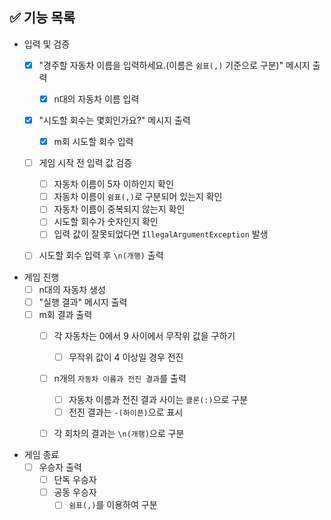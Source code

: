 ## ✅ 기능 목록

- 입력 및 검증
  - [X] "경주할 자동차 이름을 입력하세요.(이름은 `쉼표(,)` 기준으로 구분)" 메시지 출력
    - [X] n대의 자동차 이름 입력
  - [X] "시도할 회수는 몇회인가요?" 메시지 출력
    - [X] m회 시도할 회수 입력
  - [ ] 게임 시작 전 입력 값 검증
    - [ ] 자동차 이름이 5자 이하인지 확인
    - [ ] 자동차 이름이 `쉼표(,)`로 구분되어 있는지 확인
    - [ ] 자동차 이름이 중복되지 않는지 확인
    - [ ] 시도할 회수가 숫자인지 확인
    - [ ] 입력 값이 잘못되었다면 `IllegalArgumentException` 발생
  - [ ] 시도할 회수 입력 후 `\n(개행)` 출력


- 게임 진행
  - [ ] n대의 자동차 생성
  - [ ] "실행 결과" 메시지 출력
  - [ ] m회 결과 출력
    - [ ] 각 자동차는 0에서 9 사이에서 무작위 값을 구하기
      - [ ] 무작위 값이 4 이상일 경우 전진
    - [ ] n개의 `자동차 이름과 전진 결과`를 출력
      - [ ] 자동차 이름과 전진 결과 사이는 `콜론(:)`으로 구분
      - [ ] 전진 결과는 `-(하이픈)`으로 표시
    - [ ] 각 회차의 결과는 `\n(개행)`으로 구분


- 게임 종료
  - [ ] 우승자 출력
    - [ ] 단독 우승자
    - [ ] 공동 우승자
      - [ ] `쉼표(,)`를 이용하여 구분